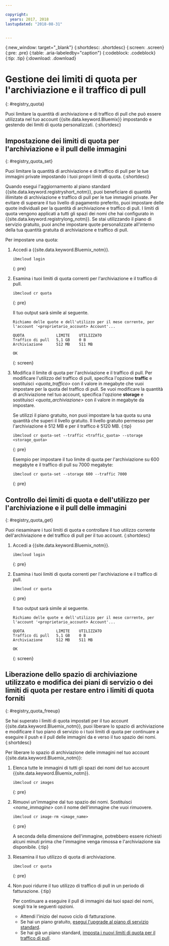 ```yaml
---

copyright:
  years: 2017, 2018
lastupdated: "2018-08-31"


---
```


{:new_window: target="_blank"}
{:shortdesc: .shortdesc}
{:screen: .screen}
{:pre: .pre}
{:table: .aria-labeledby="caption"}
{:codeblock: .codeblock}
{:tip: .tip}
{:download: .download}


# Gestione dei limiti di quota per l'archiviazione e il traffico di pull
{: #registry_quota}

Puoi limitare la quantità di archiviazione e di traffico di pull che può essere utilizzata nel tuo account {{site.data.keyword.Bluemix}} impostando e gestendo dei limiti
di quota personalizzati.
{:shortdesc}


## Impostazione dei limiti di quota per l'archiviazione e il pull delle immagini
{: #registry_quota_set}

Puoi limitare la quantità di archiviazione e di traffico di pull per le tue immagini private impostando
i tuoi propri limiti di quota.
{:shortdesc}

Quando esegui l'aggiornamento al piano standard {{site.data.keyword.registryshort_notm}},
puoi beneficiare di quantità illimitate di archiviazione e traffico di pull per le tue immagini
private. Per evitare di superare il tuo livello di pagamento preferito, puoi impostare delle quote individuali per la
quantità di archiviazione e traffico di pull. I limiti di quota vengono applicati a tutti gli spazi dei nomi che hai configurato
in {{site.data.keyword.registrylong_notm}}. Se stai utilizzando il piano di
servizio gratuito, puoi anche impostare quote personalizzate all'interno della tua quantità gratuita di archiviazione e traffico di pull.

Per impostare una quota:

1.  Accedi a {{site.data.keyword.Bluemix_notm}}.

    ```
    ibmcloud login
    ```
    {: pre}

2.  Esamina i tuoi limiti di quota correnti per l'archiviazione e il traffico di pull.

    ```
    ibmcloud cr quota
    ```
    {: pre}

    Il tuo output
sarà simile al seguente.

    ```
    Richiamo delle quote e dell'utilizzo per il mese corrente, per l'account '<proprietario_account> Account'...

    QUOTA              LIMITE    UTILIZZATO
    Traffico di pull   5,1 GB    0 B
    Archiviazione      512 MB    511 MB

    OK
    ```
    {: screen}

3.  Modifica il limite di quota per l'archiviazione e il traffico di pull. Per modificare l'utilizzo del traffico di
pull, specifica l'opzione **traffic** e sostituisci
_&lt;quota_traffico&gt;_ con il valore in megabyte che vuoi impostare per la quota del traffico
di pull. Se vuoi modificare la quantità di archiviazione nel tuo account, specifica
l'opzione **storage** e sostituisci _&lt;quota_archiviazione&gt;_ con il
valore in megabyte da impostare.

    Se utilizzi il piano gratuito, non puoi impostare la tua quota su una quantità che superi il livello gratuito. Il livello gratuito permesso per l'archiviazione è 512 MB e per il traffico è 5120 MB.
    {:tip}

    ```
    ibmcloud cr quota-set --traffic <traffic_quota> --storage <storage_quota>
    ```
    {: pre}

    Esempio
per impostare il tuo limite di quota per l'archiviazione su 600 megabyte e il traffico di pull su 7000 megabyte:

    ```
    ibmcloud cr quota-set --storage 600 --traffic 7000
    ```
    {: pre}


## Controllo dei limiti di quota e dell'utilizzo per l'archiviazione e il pull delle immagini
{: #registry_quota_get}

Puoi riesaminare i tuoi limiti di quota e controllare il tuo utilizzo corrente dell'archiviazione e del traffico di pull
per il tuo account.
{:shortdesc}

1.  Accedi a {{site.data.keyword.Bluemix_notm}}.

    ```
    ibmcloud login
    ```
    {: pre}

2.  Esamina i tuoi limiti di quota correnti per l'archiviazione e il traffico di pull.

    ```
    ibmcloud cr quota
    ```
    {: pre}

    Il tuo output
sarà simile al seguente.

    ```
    Richiamo delle quote e dell'utilizzo per il mese corrente, per l'account '<proprietario_account> Account'...

    QUOTA              LIMITE    UTILIZZATO
    Traffico di pull   5,1 GB    0 B
    Archiviazione      512 MB    511 MB

    OK
    ```
    {: screen}


## Liberazione dello spazio di archiviazione utilizzato e modifica dei piani di servizio o dei limiti di quota per restare entro i limiti di quota forniti
{: #registry_quota_freeup}

Se hai superato i limiti di quota impostati per il tuo account {{site.data.keyword.Bluemix_notm}}, puoi liberare lo spazio di archiviazione
e modificare il tuo piano di servizio o i tuoi limiti di quota per continuare a eseguire il push e il pull delle immagini da e verso
il tuo spazio dei nomi.
{:shortdesc}

Per liberare lo spazio di archiviazione delle immagini nel tuo account {{site.data.keyword.Bluemix_notm}}:

1.  Elenca tutte le immagini di tutti gli spazi dei nomi del tuo account {{site.data.keyword.Bluemix_notm}}.

    ```
    ibmcloud cr images
    ```
    {: pre}

2.  Rimuovi un'immagine dal tuo spazio dei nomi. Sostituisci
_&lt;nome_immagine&gt;_ con il nome dell'immagine che vuoi rimuovere.

    ```
    ibmcloud cr image-rm <image_name>
    ```
    {: pre}

    A seconda della dimensione dell'immagine, potrebbero essere richiesti alcuni minuti prima che l'immagine venga rimossa e l'archiviazione sia disponibile.
    {:tip}

3.  Riesamina il tuo utilizzo di quota di archiviazione.

    ```
    ibmcloud cr quota
    ```
    {: pre}

4. Non puoi ridurre il tuo utilizzo di traffico di pull in un periodo di fatturazione.
   {:tip}

    Per continuare a eseguire il pull di immagini dai tuoi spazi dei nomi, scegli tra le seguenti opzioni.

    -   Attendi l'inizio del nuovo ciclo di fatturazione.
    -   Se hai un piano gratuito, [esegui l'upgrade al piano di servizio
standard](registry_overview.html#registry_plan_upgrade).
    -   Se hai già un piano standard, [imposta i nuovi limiti
di quota per il traffico di pull](#registry_quota_set).
